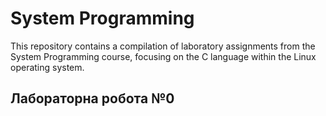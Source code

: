 # System Programming

This repository contains a compilation of laboratory assignments from the System Programming course, focusing on the C language within the Linux operating system.

## Лабораторна робота №0
